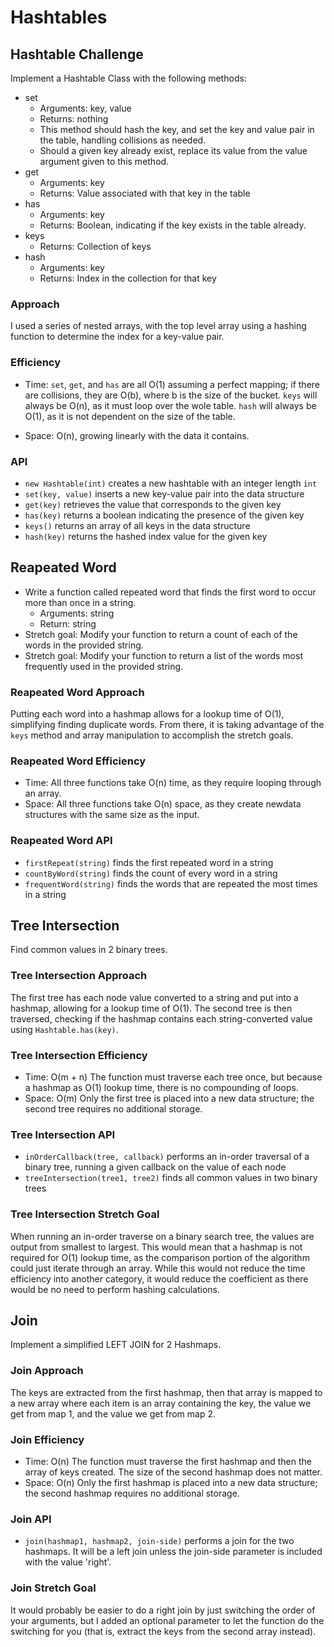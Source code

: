 # Hashtables

## Hashtable Challenge

Implement a Hashtable Class with the following methods:

- set
  - Arguments: key, value
  - Returns: nothing
  - This method should hash the key, and set the key and value pair in the table, handling collisions as needed.
  - Should a given key already exist, replace its value from the value argument given to this method.
- get
  - Arguments: key
  - Returns: Value associated with that key in the table
- has
  - Arguments: key
  - Returns: Boolean, indicating if the key exists in the table already.
- keys
  - Returns: Collection of keys
- hash
  - Arguments: key
  - Returns: Index in the collection for that key

### Approach

I used a series of nested arrays, with the top level array using a hashing function to determine the index for a key-value pair.

### Efficiency

- Time: `set`, `get`, and `has` are all O(1) assuming a perfect mapping; if there are collisions, they are O(b), where b is the size of the bucket. `keys` will always be O(n), as it must loop over the wole table. `hash` will always be O(1), as it is not dependent on the size of the table.

- Space: O(n), growing linearly with the data it contains.

### API

- `new Hashtable(int)` creates a new hashtable with an integer length `int`
- `set(key, value)` inserts a new key-value pair into the data structure
- `get(key)` retrieves the value that corresponds to the given key
- `has(key)` returns a boolean indicating the presence of the given key
- `keys()` returns an array of all keys in the data structure
- `hash(key)` returns the hashed index value for the given key

## Reapeated Word

- Write a function called repeated word that finds the first word to occur more than once in a string.
  - Arguments: string
  - Return: string
- Stretch goal: Modify your function to return a count of each of the words in the provided string.
- Stretch goal: Modify your function to return a list of the words most frequently used in the provided string.

### Reapeated Word Approach

Putting each word into a hashmap allows for a lookup time of O(1), simplifying finding duplicate words. From there, it is taking advantage of the `keys` method and array manipulation to accomplish the stretch goals.

### Reapeated Word Efficiency

- Time: All three functions take O(n) time, as they require looping through an array.
- Space: All three functions take O(n) space, as they create newdata structures with the same size as the input.

### Reapeated Word API

- `firstRepeat(string)` finds the first repeated word in a string
- `countByWord(string)` finds the count of every word in a string
- `frequentWord(string)` finds the words that are repeated the most times in a string

## Tree Intersection

Find common values in 2 binary trees.

### Tree Intersection Approach

The first tree has each node value converted to a string and put into a hashmap, allowing for a lookup time of O(1). The second tree is then traversed, checking if the hashmap contains each string-converted value using `Hashtable.has(key)`.

### Tree Intersection Efficiency

- Time: O(m + n) The function must traverse each tree once, but because a hashmap as O(1) lookup time, there is no compounding of loops.
- Space: O(m) Only the first tree is placed into a new data structure; the second tree requires no additional storage.

### Tree Intersection API

- `inOrderCallback(tree, callback)` performs an in-order traversal of a binary tree, running a given callback on the value of each node
- `treeIntersection(tree1, tree2)` finds all common values in two binary trees

### Tree Intersection Stretch Goal

When running an in-order traverse on a binary search tree, the values are output from smallest to largest. This would mean that a hashmap is not required for O(1) lookup time, as the comparison portion of the algorithm could just iterate through an array. While this would not reduce the time efficiency into another category, it would reduce the coefficient as there would be no need to perform hashing calculations.

## Join

Implement a simplified LEFT JOIN for 2 Hashmaps.

### Join Approach

The keys are extracted from the first hashmap, then that array is mapped to a new array where each item is an array containing the key, the value we get from map 1, and the value we get from map 2.

### Join Efficiency

- Time: O(n) The function must traverse the first hashmap and then the array of keys created. The size of the second hashmap does not matter.
- Space: O(n) Only the first hashmap is placed into a new data structure; the second hashmap requires no additional storage.

### Join API

- `join(hashmap1, hashmap2, join-side)` performs a join for the two hashmaps. It will be a left join unless the join-side parameter is included with the value 'right'.

### Join Stretch Goal

It would probably be easier to do a right join by just switching the order of your arguments, but I added an optional parameter to let the function do the switching for you (that is, extract the keys from the second array instead).
